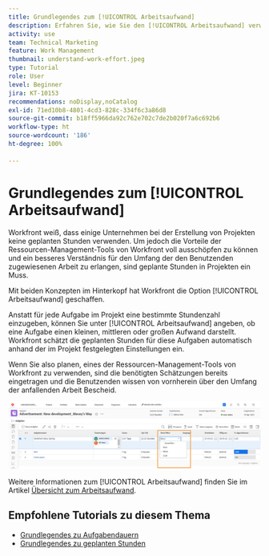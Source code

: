 ```yaml
---
title: Grundlegendes zum [!UICONTROL Arbeitsaufwand]
description: Erfahren Sie, wie Sie den [!UICONTROL Arbeitsaufwand] verwenden können, um eine schnelle Schätzung der geplanten Stunden in Ihrem Projektzeitplan zu erhalten.
activity: use
team: Technical Marketing
feature: Work Management
thumbnail: understand-work-effort.jpeg
type: Tutorial
role: User
level: Beginner
jira: KT-10153
recommendations: noDisplay,noCatalog
exl-id: 71ed10b8-4801-4cd3-828c-334f6c3a86d8
source-git-commit: b18ff5966da92c762e702c7de2b020f7a6c692b6
workflow-type: ht
source-wordcount: '186'
ht-degree: 100%

---
```


# Grundlegendes zum [!UICONTROL Arbeitsaufwand]

Workfront weiß, dass einige Unternehmen bei der Erstellung von Projekten keine geplanten Stunden verwenden. Um jedoch die Vorteile der Ressourcen-Management-Tools von Workfront voll ausschöpfen zu können und ein besseres Verständnis für den Umfang der den Benutzenden zugewiesenen Arbeit zu erlangen, sind geplante Stunden in Projekten ein Muss.

Mit beiden Konzepten im Hinterkopf hat Workfront die Option [!UICONTROL Arbeitsaufwand] geschaffen.

Anstatt für jede Aufgabe im Projekt eine bestimmte Stundenzahl einzugeben, können Sie unter [!UICONTROL Arbeitsaufwand] angeben, ob eine Aufgabe einen kleinen, mittleren oder großen Aufwand darstellt. Workfront schätzt die geplanten Stunden für diese Aufgaben automatisch anhand der im Projekt festgelegten Einstellungen ein.

Wenn Sie also planen, eines der Ressourcen-Management-Tools von Workfront zu verwenden, sind die benötigten Schätzungen bereits eingetragen und die Benutzenden wissen von vornherein über den Umfang der anfallenden Arbeit Bescheid.

![Projektaufgabenliste mit der Spalte [!UICONTROL Arbeitsaufwand]](assets/planner-fund-work-effort.png)

Weitere Informationen zum [!UICONTROL Arbeitsaufwand] finden Sie im Artikel [Übersicht zum Arbeitsaufwand](https://experienceleague.adobe.com/docs/workfront/using/manage-work/tasks/task-information/work-effort.html?lang=de).

## Empfohlene Tutorials zu diesem Thema

* [Grundlegendes zu Aufgabendauern](/help/manage-work/tasks/understand-task-durations.md)
* [Grundlegendes zu geplanten Stunden](/help/manage-work/tasks/understand-planned-hours.md)

